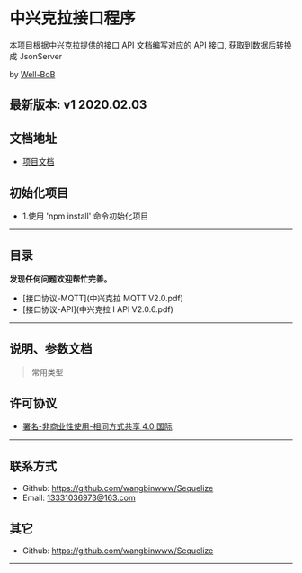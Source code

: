 # 中兴克拉接口程序

本项目根据中兴克拉提供的接口 API 文档编写对应的 API 接口,
获取到数据后转换成 JsonServer

by [Well-BoB](https://www.iconics.com)

## **最新版本: v1 2020.02.03**

## 文档地址

- [项目文档](https://github.com/wangbinwww/zxkl_interface/tree/master/接口协议)

## 初始化项目

- 1.使用 'npm install' 命令初始化项目

---

## 目录

**发现任何问题欢迎帮忙完善。**

- [接口协议-MQTT](中兴克拉 MQTT V2.0.pdf)
- [接口协议-API](中兴克拉 I API V2.0.6.pdf)

---

## 说明、参数文档

> 常用类型

## 许可协议

- [署名-非商业性使用-相同方式共享 4.0 国际](https://creativecommons.org/licenses/by-nc-sa/4.0/legalcode.zh-Hans)

---

## 联系方式

- Github: <https://github.com/wangbinwww/Sequelize>
- Email: [13331036973@163.com](mailto:github#mcxiaoke.com)

## 其它

- Github: <https://github.com/wangbinwww/Sequelize>

---
